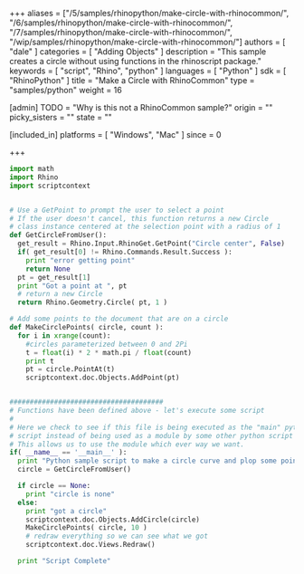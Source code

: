 +++
aliases = ["/5/samples/rhinopython/make-circle-with-rhinocommon/", "/6/samples/rhinopython/make-circle-with-rhinocommon/", "/7/samples/rhinopython/make-circle-with-rhinocommon/", "/wip/samples/rhinopython/make-circle-with-rhinocommon/"]
authors = [ "dale" ]
categories = [ "Adding Objects" ]
description = "This sample creates a circle without using functions in the rhinoscript package."
keywords = [ "script", "Rhino", "python" ]
languages = [ "Python" ]
sdk = [ "RhinoPython" ]
title = "Make a Circle with RhinoCommon"
type = "samples/python"
weight = 16

[admin]
TODO = "Why is this not a RhinoCommon sample?"
origin = ""
picky_sisters = ""
state = ""

[included_in]
platforms = [ "Windows", "Mac" ]
since = 0

+++


```python
import math
import Rhino
import scriptcontext


# Use a GetPoint to prompt the user to select a point
# If the user doesn't cancel, this function returns a new Circle
# class instance centered at the selection point with a radius of 1
def GetCircleFromUser():
  get_result = Rhino.Input.RhinoGet.GetPoint("Circle center", False)
  if( get_result[0] != Rhino.Commands.Result.Success ):
    print "error getting point"
    return None
  pt = get_result[1]
  print "Got a point at ", pt
  # return a new Circle
  return Rhino.Geometry.Circle( pt, 1 )

# Add some points to the document that are on a circle
def MakeCirclePoints( circle, count ):
  for i in xrange(count):
    #circles parameterized between 0 and 2Pi
    t = float(i) * 2 * math.pi / float(count)
    print t
    pt = circle.PointAt(t)
    scriptcontext.doc.Objects.AddPoint(pt)


######################################
# Functions have been defined above - let's execute some script
#
# Here we check to see if this file is being executed as the "main" python
# script instead of being used as a module by some other python script
# This allows us to use the module which ever way we want.
if( __name__ == '__main__' ):
  print "Python sample script to make a circle curve and plop some points on it"
  circle = GetCircleFromUser()

  if circle == None:
    print "circle is none"
  else:
    print "got a circle"
    scriptcontext.doc.Objects.AddCircle(circle)
    MakeCirclePoints( circle, 10 )
    # redraw everything so we can see what we got
    scriptcontext.doc.Views.Redraw()

  print "Script Complete"
```
